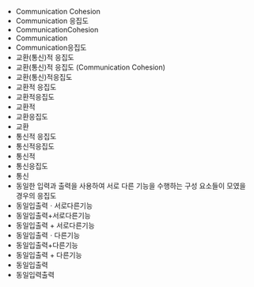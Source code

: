 - Communication Cohesion
- Communication 응집도
- CommunicationCohesion
- Communication
- Communication응집도
- 교환(통신)적 응집도
- 교환(통신)적 응집도 (Communication Cohesion) 
- 교환(통신)적응집도
- 교환적 응집도
- 교환적응집도
- 교환적
- 교환응집도
- 교환
- 통신적 응집도
- 통신적응집도
- 통신적
- 통신응집도
- 통신
- 동일한 입력과 출력을 사용하여 서로 다른 기능을 수행하는 구성 요소들이 모였을 경우의 응집도
- 동일입출력ㆍ서로다른기능
- 동일입출력+서로다른기능
- 동일입출력 + 서로다른기능
- 동일입출력ㆍ다른기능
- 동일입출력+다른기능
- 동일입출력 + 다른기능
- 동일입출력
- 동일입력출력
